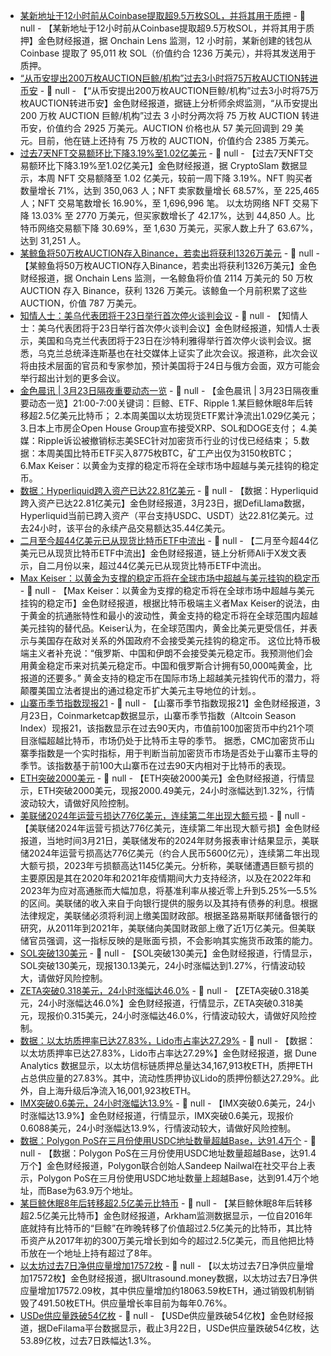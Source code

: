 - [某新地址于12小时前从Coinbase提取超9.5万枚SOL，并将其用于质押](https://x.com/OnchainLens/status/1903611161905692985) - 📰 null - 【某新地址于12小时前从Coinbase提取超9.5万枚SOL，并将其用于质押】金色财经报道，据 Onchain Lens 监测，12 小时前，某新创建的钱包从 Coinbase 提取了 95,011 枚 SOL（价值约合 1236 万美元），并将其发送用于质押。
- [“从币安提出200万枚AUCTION巨鲸/机构”过去3小时将75万枚AUCTION转进币安](https://x.com/EmberCN/status/1903604733136310556) - 📰 null - 【“从币安提出200万枚AUCTION巨鲸/机构”过去3小时将75万枚AUCTION转进币安】金色财经报道，据链上分析师余烬监测，“从币安提出 200 万枚 AUCTION 巨鲸/机构”过去 3 小时分两次将 75 万枚 AUCTION 转进币安，价值约合 2925 万美元。AUCTION 价格也从 57 美元回调到 29 美元。目前，他在链上还持有 75 万枚的 AUCTION，价值约合 2385 万美元。
- [过去7天NFT交易额环比下降3.19%至1.02亿美元](https://crypto.news/nft-sales-100-9m-bitcoin-nft-sales-drop-30-percent/) - 📰 null - 【过去7天NFT交易额环比下降3.19%至1.02亿美元】金色财经报道，据 CryptoSlam 数据显示，本周 NFT 交易额降至 1.02 亿美元，较前一周下降 3.19%。NFT 购买者数量增长 71%，达到 350,063 人；NFT 卖家数量增长 68.57%，至 225,465 人；NFT 交易笔数增长 16.90%，至 1,696,996 笔。 
以太坊网络 NFT 交易下降 13.03% 至 2770 万美元，但买家数增长了 42.17%，达到 44,850 人。比特币网络交易额下降 30.69%，至 1,630 万美元，买家人数上升了 63.67%，达到 31,251 人。
- [某鲸鱼将50万枚AUCTION存入Binance，若卖出将获利1326万美元](https://x.com/OnchainLens/status/1903594453002277286) - 📰 null - 【某鲸鱼将50万枚AUCTION存入Binance，若卖出将获利1326万美元】金色财经报道，据 Onchain Lens 监测，一名鲸鱼将价值 2114 万美元的 50 万枚 AUCTION 存入 Binance，获利 1326 万美元。该鲸鱼一个月前积累了这些 AUCTION，价值 787 万美元。
- [知情人士：美乌代表团将于23日举行首次停火谈判会议](https://www.bjnews.com.cn/detail/1742649994129188.html) - 📰 null - 【知情人士：美乌代表团将于23日举行首次停火谈判会议】金色财经报道，知情人士表示，美国和乌克兰代表团将于23日在沙特利雅得举行首次停火谈判会议。据悉，乌克兰总统泽连斯基也在社交媒体上证实了此次会议。报道称，此次会议将由技术层面的官员和专家参加，预计美国将于24日与俄方会面，双方可能会举行超出计划的更多会议。
- [金色晨讯 | 3月23日隔夜重要动态一览]() - 📰 null - 【金色晨讯 | 3月23日隔夜重要动态一览】21:00-7:00关键词：巨鲸、ETF、Ripple 
1.某巨鲸休眠8年后转移超2.5亿美元比特币； 
2.本周美国以太坊现货ETF累计净流出1.029亿美元； 
3.日本上市房企Open House Group宣布接受XRP、SOL和DOGE支付； 
4.美媒：Ripple诉讼被撤销标志美SEC针对加密货币行业的讨伐已经结束； 
5.数据：本周美国比特币ETF买入8775枚BTC，矿工产出仅为3150枚BTC； 
6.Max Keiser：以黄金为支撑的稳定币将在全球市场中超越与美元挂钩的稳定币。
- [数据：Hyperliquid跨入资产已达22.81亿美元](https://defillama.com/chain/hyperliquid-l1) - 📰 null - 【数据：Hyperliquid跨入资产已达22.81亿美元】金色财经报道，3月23日，据DefiLlama数据，Hyperliquid当前已跨入资产（平台支持USDC、USDT）达22.81亿美元。过去24小时，该平台的永续产品交易额达35.44亿美元。
- [二月至今超44亿美元已从现货比特币ETF中流出](https://x.com/ali_charts/status/1903559560901923155) - 📰 null - 【二月至今超44亿美元已从现货比特币ETF中流出】金色财经报道，链上分析师Ali于X发文表示，自二月份以来，超过44亿美元已从现货比特币ETF中流出。
- [Max Keiser：以黄金为支撑的稳定币将在全球市场中超越与美元挂钩的稳定币](https://cointelegraph.com/news/gold-backed-stablecoins-outcompete-dollar-stables-max-keiser?utm_source=rss_feed&utm_medium=rsstwitter&utm_campaign=rss_partner_inbound) - 📰 null - 【Max Keiser：以黄金为支撑的稳定币将在全球市场中超越与美元挂钩的稳定币】金色财经报道，根据比特币极端主义者Max Keiser的说法，由于黄金的抗通胀特性和最小的波动性，黄金支持的稳定币将在全球范围内超越美元挂钩的替代品。Keiser认为，在全球范围内，黄金比美元更受信任，并表示与美国存在敌对关系的外国政府不会接受美元挂钩的稳定币。 
这位比特币极端主义者补充说：“俄罗斯、中国和伊朗不会接受美元稳定币。我预测他们会用黄金稳定币来对抗美元稳定币。中国和俄罗斯合计拥有50,000吨黄金，比报道的还要多。” 
黄金支持的稳定币在国际市场上超越美元挂钩代币的潜力，将颠覆美国立法者提出的通过稳定币扩大美元主导地位的计划。。
- [山寨币季节指数现报21](https://coinmarketcap.com/zh/charts/altcoin-season-index/) - 📰 null - 【山寨币季节指数现报21】金色财经报道，3月23日，Coinmarketcap数据显示，山寨币季节指数（Altcoin Season Index）现报21，该指数显示在过去90天内，市值前100加密货币中约21个项目涨幅超越比特币，市场仍处于比特币主导的季节。 
据悉，CMC加密货币山寨季指数是一个实时指标，用于判断当前加密货币市场是否处于山寨币主导的季节。该指数基于前100大山寨币在过去90天内相对于比特币的表现。
- [ETH突破2000美元]() - 📰 null - 【ETH突破2000美元】金色财经报道，行情显示，ETH突破2000美元，现报2000.49美元，24小时涨幅达到1.32%，行情波动较大，请做好风险控制。
- [美联储2024年运营亏损达776亿美元，连续第二年出现大额亏损]() - 📰 null - 【美联储2024年运营亏损达776亿美元，连续第二年出现大额亏损】金色财经报道，当地时间3月21日，美联储发布的2024年财务报表审计结果显示，美联储2024年运营亏损高达776亿美元（约合人民币5600亿元），连续第二年出现大额亏损，2023年亏损额高达1145亿美元。分析称，美联储遭遇巨额亏损的主要原因是其在2020年和2021年疫情期间大力支持经济，以及在2022年和2023年为应对高通胀而大幅加息，将基准利率从接近零上升到5.25%—5.5%的区间。美联储的收入来自于向银行提供的服务以及其持有债券的利息。根据法律规定，美联储必须将利润上缴美国财政部。根据圣路易斯联邦储备银行的研究，从2011年到2021年，美联储向美国财政部上缴了近1万亿美元。但美联储官员强调，这一指标反映的是账面亏损，不会影响其实施货币政策的能力。
- [SOL突破130美元]() - 📰 null - 【SOL突破130美元】金色财经报道，行情显示，SOL突破130美元，现报130.13美元，24小时涨幅达到1.27%，行情波动较大，请做好风险控制。
- [ZETA突破0.318美元，24小时涨幅达46.0%](https://www.coingecko.com/zh/%E6%95%B0%E5%AD%97%E8%B4%A7%E5%B8%81/zetachain) - 📰 null - 【ZETA突破0.318美元，24小时涨幅达46.0%】金色财经报道，行情显示，ZETA突破0.318美元，现报价0.315美元，24小时涨幅达46.0%，行情波动较大，请做好风险控制。
- [数据：以太坊质押率已达27.83%，Lido市占率达27.29%](https://dune.com/hildobby/eth2-staking) - 📰 null - 【数据：以太坊质押率已达27.83%，Lido市占率达27.29%】金色财经报道，据 Dune Analytics 数据显示，以太坊信标链质押总量达34,167,913枚ETH，质押ETH占总供应量的27.83%。其中，流动性质押协议Lido的质押份额达27.29%。此外，自上海升级后净流入16,001,923枚ETH。
- [IMX突破0.6美元，24小时涨幅达13.9%](https://www.coingecko.com/zh/%E6%95%B0%E5%AD%97%E8%B4%A7%E5%B8%81/immutable-x) - 📰 null - 【IMX突破0.6美元，24小时涨幅达13.9%】金色财经报道，行情显示，IMX突破0.6美元，现报价0.6088美元，24小时涨幅达13.9%，行情波动较大，请做好风险控制。
- [数据：Polygon PoS在三月份使用USDC地址数量超越Base，达91.4万个](https://x.com/sandeepnailwal/status/1903498803803566562) - 📰 null - 【数据：Polygon PoS在三月份使用USDC地址数量超越Base，达91.4万个】金色财经报道，Polygon联合创始人Sandeep Nailwal在社交平台上表示，Polygon PoS在三月份使用USDC地址数量上超越Base，达到91.4万个地址，而Base为63.9万个地址。
- [某巨鲸休眠8年后转移超2.5亿美元比特币](https://x.com/arkham/status/1903492222902804633) - 📰 null - 【某巨鲸休眠8年后转移超2.5亿美元比特币】金色财经报道，Arkham监测数据显示，一位自2016年底就持有比特币的“巨鲸”在昨晚转移了价值超过2.5亿美元的比特币，其比特币资产从2017年初的300万美元增长到如今的超过2.5亿美元，而且他把比特币放在一个地址上持有超过了8年。
- [以太坊过去7日净供应量增加17572枚](https://ultrasound.money/) - 📰 null - 【以太坊过去7日净供应量增加17572枚】金色财经报道，据Ultrasound.money数据，以太坊过去7日净供应量增加17572.09枚，其中供应量增加约18063.59枚ETH，通过销毁机制销毁了491.50枚ETH。供应量增长率目前为每年0.76%。
- [USDe供应量跌破54亿枚](https://defillama.com/stablecoins) - 📰 null - 【USDe供应量跌破54亿枚】金色财经报道，据DeFilama平台数据显示，截止3月22日，USDe供应量跌破54亿枚，达53.89亿枚，过去7日跌幅达1.3%。
